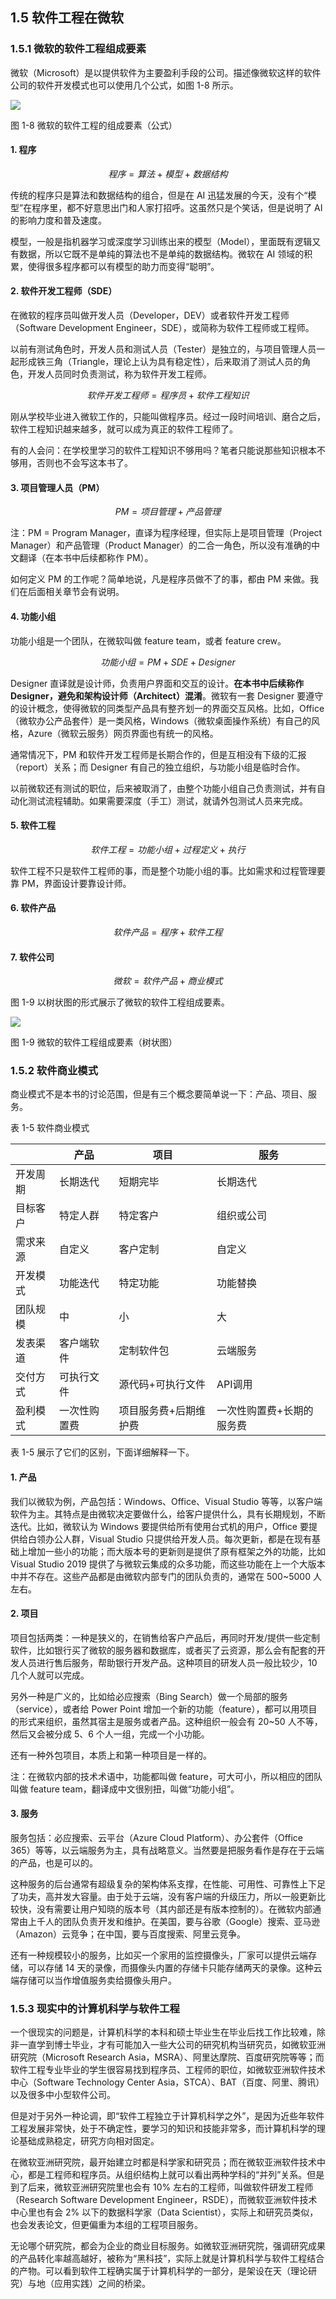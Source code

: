## 1.5 软件工程在微软

### 1.5.1 微软的软件工程组成要素

微软（Microsoft）是以提供软件为主要盈利手段的公司。描述像微软这样的软件公司的软件开发模式也可以使用几个公式，如图 1-8 所示。

<img src="img/Slide9.SVG"/>

图 1-8 微软的软件工程的组成要素（公式）


#### 1. 程序

$$
程序 = 算法+模型+数据结构 \tag{1.9}
$$

传统的程序只是算法和数据结构的组合，但是在 AI 迅猛发展的今天，没有个“模型”在程序里，都不好意思出门和人家打招呼。这虽然只是个笑话，但是说明了 AI 的影响力度和普及速度。

模型，一般是指机器学习或深度学习训练出来的模型（Model），里面既有逻辑又有数据，所以它既不是单纯的算法也不是单纯的数据结构。微软在 AI 领域的积累，使得很多程序都可以有模型的助力而变得“聪明”。

#### 2. 软件开发工程师（SDE）

在微软的程序员叫做开发人员（Developer，DEV）或者软件开发工程师（Software Development Engineer，SDE），或简称为软件工程师或工程师。

以前有测试角色时，开发人员和测试人员（Tester）是独立的，与项目管理人员一起形成铁三角（Triangle，理论上认为具有稳定性），后来取消了测试人员的角色，开发人员同时负责测试，称为软件开发工程师。

$$
软件开发工程师 = 程序员 + 软件工程知识 \tag{1.10}
$$

刚从学校毕业进入微软工作的，只能叫做程序员。经过一段时间培训、磨合之后，软件工程知识越来越多，就可以成为真正的软件工程师了。

有的人会问：在学校里学习的软件工程知识不够用吗？笔者只能说那些知识根本不够用，否则也不会写这本书了。

#### 3. 项目管理人员（PM）

$$
PM = 项目管理 + 产品管理 \tag{1.11}
$$

注：PM = Program Manager，直译为程序经理，但实际上是项目管理（Project Manager）和产品管理（Product Manager）的二合一角色，所以没有准确的中文翻译（在本书中后续都称作 PM）。

如何定义 PM 的工作呢？简单地说，凡是程序员做不了的事，都由 PM 来做。我们在后面相关章节会有说明。

#### 4. 功能小组

功能小组是一个团队，在微软叫做 feature team，或者 feature crew。

$$
功能小组 = PM + SDE + Designer \tag{1.12}
$$

Designer 直译就是设计师，负责用户界面和交互的设计。**在本书中后续称作 Designer，避免和架构设计师（Architect）混淆**。微软有一套 Designer 要遵守的设计概念，使得微软的同类型产品具有整齐划一的界面交互风格。比如，Office（微软办公产品套件）是一类风格，Windows（微软桌面操作系统）有自己的风格，Azure（微软云服务）网页界面也有统一的风格。

通常情况下，PM 和软件开发工程师是长期合作的，但是互相没有下级的汇报（report）关系；而 Designer 有自己的独立组织，与功能小组是临时合作。

以前微软还有测试的职位，后来被取消了，由整个功能小组自己负责测试，并有自动化测试流程辅助。如果需要深度（手工）测试，就请外包测试人员来完成。

#### 5. 软件工程

$$
软件工程 = 功能小组 + 过程定义 + 执行 \tag{1.13}
$$

软件工程不只是软件工程师的事，而是整个功能小组的事。比如需求和过程管理要靠 PM，界面设计要靠设计师。

#### 6. 软件产品

$$
软件产品 = 程序 + 软件工程 \tag{1.14}
$$

#### 7. 软件公司

$$
微软 = 软件产品 + 商业模式 \tag{1.15}
$$

图 1-9 以树状图的形式展示了微软的软件工程组成要素。

<img src="img/Slide10.SVG"/>

图 1-9 微软的软件工程组成要素（树状图）


### 1.5.2 软件商业模式

商业模式不是本书的讨论范围，但是有三个概念要简单说一下：产品、项目、服务。

表 1-5 软件商业模式

||产品|项目|服务|
|-|-|-|-|
|开发周期|长期迭代|短期完毕|长期迭代|
|目标客户|特定人群|特定客户|组织或公司|
|需求来源|自定义|客户定制|自定义|
|开发模式|功能迭代|特定功能|功能替换|
|团队规模|中|小|大|
|发表渠道|客户端软件|定制软件包|云端服务|
|交付方式|可执行文件|源代码+可执行文件|API调用|
|盈利模式|一次性购置费|项目服务费+后期维护费|一次性购置费+长期的服务费|

表 1-5 展示了它们的区别，下面详细解释一下。

#### 1. 产品

我们以微软为例，产品包括：Windows、Office、Visual Studio 等等，以客户端软件为主。其特点是由微软决定要做什么，给客户提供什么，具有长期规划，不断迭代。比如，微软认为 Windows 要提供给所有使用台式机的用户，Office 要提供给白领办公人群，Visual Studio 只提供给开发人员。每次更新，都是在现有基础上增加一些小的功能；而大版本号的更新则是提供了原有框架之外的功能，比如 Visual Studio 2019 提供了与微软云集成的众多功能，而这些功能在上一个大版本中并不存在。这些产品都是由微软内部专门的团队负责的，通常在 500~5000 人左右。

#### 2. 项目

项目包括两类：一种是狭义的，在销售给客户产品后，再同时开发/提供一些定制软件，比如银行买了微软的服务器和数据库，或者买了云资源，那么会有配套的开发人员进行售后服务，帮助银行开发产品。这种项目的研发人员一般比较少，10 几个人就可以完成。

另外一种是广义的，比如给必应搜索（Bing Search）做一个局部的服务（service），或者给 Power Point 增加一个新的功能（feature），都可以用项目的形式来组织，虽然其宿主是服务或者产品。这种组织一般会有 20~50 人不等，然后又会被分成 5、6 个人一组，完成一个小功能。

还有一种外包项目，本质上和第一种项目是一样的。

注：在微软内部的技术术语中，功能都叫做 feature，可大可小，所以相应的团队叫做 feature team，翻译成中文很别扭，叫做“功能小组”。

#### 3. 服务

服务包括：必应搜索、云平台（Azure Cloud Platform）、办公套件（Office 365）等等，以云端服务为主，具有战略意义。当然要是把服务看作是存在于云端的产品，也是可以的。

这种服务的后台通常有超级复杂的架构体系支撑，在性能、可用性、可靠性上下足了功夫，高并发大容量。由于处于云端，没有客户端的升级压力，所以一般更新比较快，没有需要让用户知晓的版本号（其内部还是有版本控制的）。在微软内部通常由上千人的团队负责开发和维护。在美国，要与谷歌（Google）搜索、亚马逊（Amazon）云竞争；在中国，要与百度搜索、阿里云竞争。

还有一种规模较小的服务，比如买一个家用的监控摄像头，厂家可以提供云端存储，可以存储 14 天的录像，而摄像头内置的存储卡只能存储两天的录像。这种云端存储可以当作增值服务卖给摄像头用户。

### 1.5.3 现实中的计算机科学与软件工程

一个很现实的问题是，计算机科学的本科和硕士毕业生在毕业后找工作比较难，除非一直学到博士毕业，才有可能加入一些大公司的研究机构当研究员，如微软亚洲研究院（Microsoft Research Asia，MSRA）、阿里达摩院、百度研究院等等；而软件工程专业毕业的学生很容易找到程序员、工程师的职位，如微软亚洲软件技术中心（Software Technology Center Asia，STCA）、BAT（百度、阿里、腾讯）以及很多中小型软件公司。

但是对于另外一种论调，即“软件工程独立于计算机科学之外”，是因为近些年软件工程发展非常快，处于不确定性，要学习的知识和技能非常多，而计算机科学的理论基础成熟稳定，研究方向相对固定。

在微软亚洲研究院，最开始建立时都是科学家和研究员；而在微软亚洲软件技术中心，都是工程师和程序员。从组织结构上就可以看出两种学科的“并列”关系。但是到了后来，微软亚洲研究院里也会有 10% 左右的工程师，叫做软件研发工程师（Research Software Development Engineer，RSDE），而微软亚洲软件技术中心里也有会 2% 以下的数据科学家（Data Scientist），实际上和研究员类似，也会发表论文，但更偏重为本组的工程项目服务。

无论哪个研究院，都会为企业的商业目标服务。如微软亚洲研究院，强调研究成果的产品转化率越高越好，被称为“黑科技”，实际上就是计算机科学与软件工程结合的产物。可以看到软件工程确实属于计算机科学的一部分，是架设在天（理论研究）与地（应用实践）之间的桥梁。
